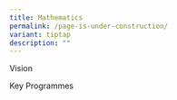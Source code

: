 ```yaml
---
title: Mathematics
permalink: /page-is-under-construction/
variant: tiptap
description: ""
---
```

<p>Vision</p>
<p></p>
<p>Key Programmes</p>